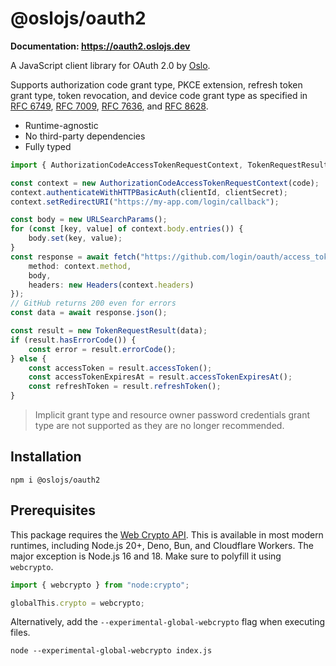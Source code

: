 # @oslojs/oauth2

**Documentation: https://oauth2.oslojs.dev**

A JavaScript client library for OAuth 2.0 by [Oslo](https://oslojs.dev).

Supports authorization code grant type, PKCE extension, refresh token grant type, token revocation, and device code grant type as specified in [RFC 6749](https://datatracker.ietf.org/doc/html/rfc6749), [RFC 7009](https://datatracker.ietf.org/doc/html/rfc7009), [RFC 7636](https://datatracker.ietf.org/doc/html/rfc7636), and [RFC 8628](https://datatracker.ietf.org/doc/html/rfc8628).

- Runtime-agnostic
- No third-party dependencies
- Fully typed

```ts
import { AuthorizationCodeAccessTokenRequestContext, TokenRequestResult } from "@oslojs/oauth2";

const context = new AuthorizationCodeAccessTokenRequestContext(code);
context.authenticateWithHTTPBasicAuth(clientId, clientSecret);
context.setRedirectURI("https://my-app.com/login/callback");

const body = new URLSearchParams();
for (const [key, value] of context.body.entries()) {
	body.set(key, value);
}
const response = await fetch("https://github.com/login/oauth/access_token", {
	method: context.method,
	body,
	headers: new Headers(context.headers)
});
// GitHub returns 200 even for errors
const data = await response.json();

const result = new TokenRequestResult(data);
if (result.hasErrorCode()) {
	const error = result.errorCode();
} else {
	const accessToken = result.accessToken();
	const accessTokenExpiresAt = result.accessTokenExpiresAt();
	const refreshToken = result.refreshToken();
}
```

> Implicit grant type and resource owner password credentials grant type are not supported as they are no longer recommended.

## Installation

```
npm i @oslojs/oauth2
```

## Prerequisites

This package requires the [Web Crypto API](https://developer.mozilla.org/en-US/docs/Web/API/Web_Crypto_API). This is available in most modern runtimes, including Node.js 20+, Deno, Bun, and Cloudflare Workers. The major exception is Node.js 16 and 18. Make sure to polyfill it using `webcrypto`.

```ts
import { webcrypto } from "node:crypto";

globalThis.crypto = webcrypto;
```

Alternatively, add the `--experimental-global-webcrypto` flag when executing files.

```
node --experimental-global-webcrypto index.js
```
